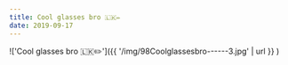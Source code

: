 ```yaml
---
title: Cool glasses bro 🇱🇰✏️
date: 2019-09-17
---
```


!['Cool glasses bro 🇱🇰✏️']({{ '/img/98Coolglassesbro------3.jpg' | url }} )
<br>
